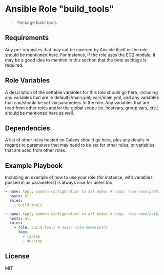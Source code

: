 # Ansible Role "build_tools"

> Package build tools

## Requirements

Any pre-requisites that may not be covered by Ansible itself or the role should be mentioned here. For instance, if the role uses the EC2 module, it may be a good idea to mention in this section that the boto package is required.

## Role Variables

A description of the settable variables for this role should go here, including any variables that are in defaults/main.yml, vars/main.yml, and any variables that can/should be set via parameters to the role. Any variables that are read from other roles and/or the global scope (ie. hostvars, group vars, etc.) should be mentioned here as well.

## Dependencies

A list of other roles hosted on Galaxy should go here, plus any details in regards to parameters that may need to be set for other roles, or variables that are used from other roles.

## Example Playbook

Including an example of how to use your role (for instance, with variables passed in as parameters) is always nice for users too:

```yaml
- name: Apply common configuration to all nodes # noqa: role-name[path]
  hosts: all
  roles:
    - build-tools
```

```yaml
- name: Apply common configuration to all nodes # noqa: role-name[path]
  hosts: all
  roles:
    - role: build-tools # noqa: role-name[path]
      tags:
        - laptop
        - desktop
```

License
-------

MIT
